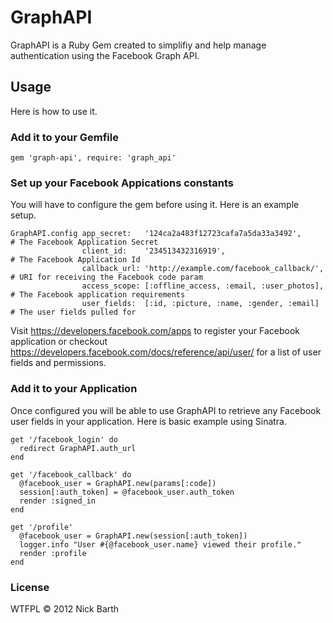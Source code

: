 # GraphAPI
GraphAPI is a Ruby Gem created to simplifiy and help manage authentication using
the Facebook Graph API.

## Usage

Here is how to use it.

### Add it to your Gemfile

    gem 'graph-api', require: 'graph_api'

### Set up your Facebook Appications constants

You will have to configure the gem before using it. Here is an example setup.

    GraphAPI.config app_secret:   '124ca2a483f12723cafa7a5da33a3492',      # The Facebook Application Secret
                    client_id:    '234513432316919',                       # The Facebook Application Id
                    callback_url: 'http://example.com/facebook_callback/', # URI for receiving the Facebook code param
                    access_scope: [:offline_access, :email, :user_photos], # The Facebook application requirements
                    user_fields:  [:id, :picture, :name, :gender, :email]  # The user fields pulled for

Visit https://developers.facebook.com/apps to register your Facebook application
or checkout https://developers.facebook.com/docs/reference/api/user/ for a list
of user fields and permissions.

### Add it to your Application

Once configured you will be able to use GraphAPI to retrieve any Facebook
user fields in your application. Here is basic example using Sinatra.

    get '/facebook_login' do
      redirect GraphAPI.auth_url
    end

    get '/facebook_callback' do
      @facebook_user = GraphAPI.new(params[:code])
      session[:auth_token] = @facebook_user.auth_token
      render :signed_in
    end

    get '/profile'
      @facebook_user = GraphAPI.new(session[:auth_token])
      logger.info "User #{@facebook_user.name} viewed their profile."
      render :profile
    end

### License
WTFPL &copy; 2012 Nick Barth
